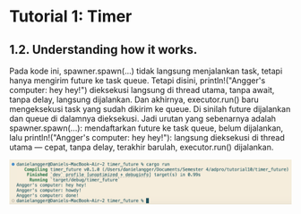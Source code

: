 # Tutorial 1: Timer

## 1.2. Understanding how it works.

Pada kode ini, spawner.spawn(...) tidak langsung menjalankan task, tetapi hanya mengirim future ke task queue. Tetapi disini, println!("Angger's computer: hey hey!") dieksekusi langsung di thread utama, tanpa await, tanpa delay, langsung dijalankan. Dan akhirnya, executor.run() baru mengeksekusi task yang sudah dikirim ke queue. Di sinilah future dijalankan dan queue di dalamnya dieksekusi. Jadi urutan yang sebenarnya adalah spawner.spawn(...): mendaftarkan future ke task queue, belum dijalankan, lalu println!("Angger's computer: hey hey!"): langsung dieksekusi di thread utama — cepat, tanpa delay, terakhir barulah, executor.run() dijalankan.

![Alt text](image.png)